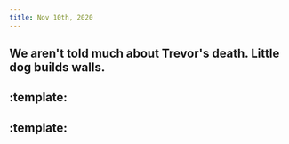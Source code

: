 ```yaml
---
title: Nov 10th, 2020
---
```


## We aren't told much about Trevor's death. Little dog builds walls.
## :template:
## :template:
##
